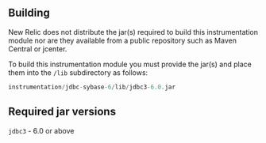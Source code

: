 ## Building

New Relic does not distribute the jar(s) required to build this instrumentation module nor are they available from a public repository such as Maven Central or jcenter.

To build this instrumentation module you must provide the jar(s) and place them into the `/lib` subdirectory as follows:

```groovy
instrumentation/jdbc-sybase-6/lib/jdbc3-6.0.jar
```

## Required jar versions 
`jdbc3` - 6.0 or above
